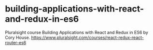 # building-applications-with-react-and-redux-in-es6
Pluralsight course Building Applications with React and Redux in ES6 by Cory House.
https://www.pluralsight.com/courses/react-redux-react-router-es6
